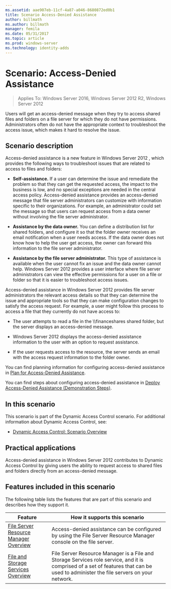 ```yaml
---
ms.assetid: aae907eb-11cf-4a87-a046-8680872ed0b1
title: Scenario Access-Denied Assistance
author: billmath
ms.author: billmath
manager: femila
ms.date: 05/31/2017
ms.topic: article
ms.prod: windows-server
ms.technology: identity-adds
---
```


# Scenario: Access-Denied Assistance

>Applies To: Windows Server 2016, Windows Server 2012 R2, Windows Server 2012

Users will get an access-denied message when they try to access shared files and folders on a file server for which they do not have permissions. Administrators often do not have the appropriate context to troubleshoot the access issue, which makes it hard to resolve the issue.  
  
## Scenario description  
Access-denied assistance is a new feature in  Windows Server 2012 , which provides the following ways to troubleshoot issues that are related to access to files and folders:  
  
-   **Self-assistance.** If a user can determine the issue and remediate the problem so that they can get the requested access, the impact to the business is low, and no special exceptions are needed in the central access policy. Access-denied assistance provides an access-denied message that file server administrators can customize with information specific to their organizations. For example, an administrator could set the message so that users can request access from a data owner without involving the file server administrator.  
  
-   **Assistance by the data owner.** You can define a distribution list for shared folders, and configure it so that the folder owner receives an email notification when a user needs access. If the data owner does not know how to help the user get access, the owner can forward this information to the file server administrator.  
  
-   **Assistance by the file server administrator.** This type of assistance is available when the user cannot fix an issue and the data owner cannot help.  Windows Server 2012  provides a user interface where file server administrators can view the effective permissions for a user on a file or folder so that it is easier to troubleshoot access issues.  
  
Access-denied assistance in  Windows Server 2012  provides file server administrators the relevant access details so that they can determine the issue and appropriate tools so that they can make configuration changes to satisfy the access request. For example, a user might follow this process to access a file that they currently do not have access to:  
  
-   The user attempts to read a file in the \\\financeshares shared folder, but the server displays an access-denied message.  
  
-    Windows Server 2012  displays the access-denied assistance information to the user with an option to request assistance.  
  
-   If the user requests access to the resource, the server sends an email with the access request information to the folder owner.  
  
You can find planning information for configuring access-denied assistance in [Plan for Access-Denied Assistance](assetId:///b169f0a4-8b97-4da8-ae4a-c8f1986d19e1).  
  
You can find steps about configuring access-denied assistance in [Deploy Access-Denied Assistance &#40;Demonstration Steps&#41;](Deploy-Access-Denied-Assistance--Demonstration-Steps-.md).  
  
## In this scenario  
This scenario is part of the Dynamic Access Control scenario. For additional information about Dynamic Access Control, see:  
  
-   [Dynamic Access Control: Scenario Overview](Dynamic-Access-Control--Scenario-Overview.md)  
  
## Practical applications  
Access-denied assistance in  Windows Server 2012  contributes to Dynamic Access Control by giving users the ability to request access to shared files and folders directly from an access-denied message.  
  
## <a name="BKMK_NEW"></a>Features included in this scenario  
The following table lists the features that are part of this scenario and describes how they support it.  
  
|Feature|How it supports this scenario|  
|-----------|---------------------------------|  
|[File Server Resource Manager Overview](https://technet.microsoft.com/library/hh831701.aspx)|Access-denied assistance can be configured by using the File Server Resource Manager console on the file server.|  
|[File and Storage Services Overview](https://technet.microsoft.com/library/hh831487.aspx)|File Server Resource Manager is a File and Storage Services role service, and it is comprised of a set of features that can be used to administer the file servers on your network.|  
  


